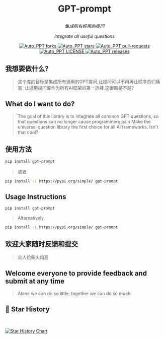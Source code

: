# <p align="center">GPT-prompt</p>
<p align="center"><i>集成所有好用的提问</i></p>
<p align="center"><i>Integrate all useful questions</i></p>

<p align="center">
<a href="https://github.com/limaoyi1/GPT-prompt/fork" target="blank">
<img src="https://img.shields.io/github/forks/limaoyi1/GPT-prompt?style=for-the-badge" alt="Auto_PPT forks"/>
</a>

<a href="https://github.com/limaoyi1/GPT-prompt/stargazers" target="blank">
<img src="https://img.shields.io/github/stars/limaoyi1/GPT-prompt?style=for-the-badge" alt="Auto_PPT stars"/>
</a>
<a href="https://github.com/limaoyi1/GPT-prompt/pulls" target="blank">
<img src="https://img.shields.io/github/issues-pr/limaoyi1/GPT-prompt?style=for-the-badge" alt="Auto_PPT pull-requests"/>
</a>
<a href='https://github.com/limaoyi1/GPT-prompt/blob/main/LICENSE'>
<img src='https://img.shields.io/github/license/limaoyi1/GPT-prompt?&label=Latest&style=for-the-badge' alt="Auto_PPT LICENSE">
</a>
<a href='https://github.com/limaoyi1/GPT-prompt/releases'>
<img src='https://img.shields.io/github/release/limaoyi1/GPT-prompt?&label=Latest&style=for-the-badge' alt="Auto_PPT releases">
</a>
</p>

## 我想要做什么?
>这个库的目标是集成所有通用的GPT提问,让提问可以不用再让程序员们痛苦.
让通用提问库作为所有AI框架的第一选择.这很酷是不是?

## What do I want to do?

>The goal of this library is to integrate all common GPT questions, so that questions can no longer cause programmers pain
>Make the universal question library the first choice for all AI frameworks. Isn't that cool?

## 使用方法
```bash
pip install gpt-prompt
```
> 或者
```bash
pip install -i https://pypi.org/simple/ gpt-prompt
```

## Usage Instructions
```bash
pip install gpt-prompt
```
> Alternatively,
```bash
pip install -i https://pypi.org/simple/ gpt-prompt
```


## 欢迎大家随时反馈和提交
>众人拾柴火焰高

## Welcome everyone to provide feedback and submit at any time
> Alone we can do so little; together we can do so much

## 🌟 Star History

<br>

[![Star History Chart](https://api.star-history.com/svg?repos=limaoyi1/GPT-prompt&type=Timeline)](https://star-history.com/#limaoyi1/GPT-prompt&Timeline)

</br>